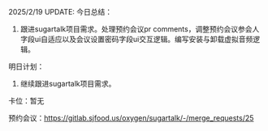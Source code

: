 2025/2/19 UPDATE:
今日总结：

1. 跟进sugartalk项目需求。处理预约会议pr comments，调整预约会议参会人字段ui自适应以及会议设置密码字段ui交互逻辑。编写安装与卸载虚拟音频逻辑。



明日计划：

1. 继续跟进sugartalk项目需求。



卡位：暂无

预约会议：https://gitlab.sjfood.us/oxygen/sugartalk/-/merge_requests/25
